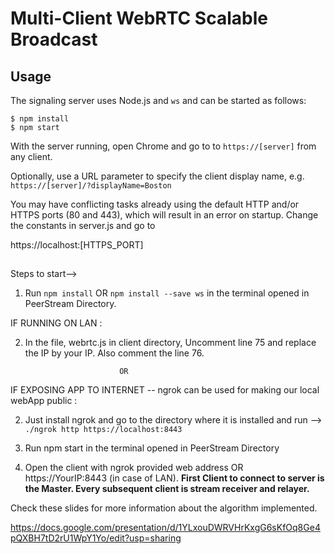 Multi-Client WebRTC Scalable Broadcast
======================================

## Usage

The signaling server uses Node.js and `ws` and can be started as 
follows:

```
$ npm install
$ npm start
```

With the server running, open Chrome and go to to `https://[server]` from any client.

Optionally, use a URL parameter to specify the client display name, e.g. `https://[server]/?displayName=Boston`

You may have conflicting tasks already using the default HTTP and/or 
HTTPS ports (80 and 443), which will result in an error on startup. 
Change the constants in server.js and go to 

https://localhost:[HTTPS_PORT]

##
Steps to start-->

1) Run `npm install` OR `npm install --save ws` in the terminal opened in PeerStream Directory.

IF RUNNING ON LAN :

2) In the file, webrtc.js in client directory, Uncomment line 75 and replace the IP by your IP. Also comment the line 76.
  
                            OR  
  
IF EXPOSING APP TO INTERNET -- ngrok can be used for making our local webApp public :

2) Just install ngrok and go to the directory where it is installed and run -->  `./ngrok http https://localhost:8443`
 
3) Run npm start in the terminal opened in PeerStream Directory

4) Open the client with ngrok provided web address OR https://YourIP:8443 (in case of LAN). **First Client to connect to server
   is the Master. Every subsequent client is stream receiver and relayer.**

Check these slides for more information about the algorithm implemented.

https://docs.google.com/presentation/d/1YLxouDWRVHrKxgG6sKfOq8Ge4pQXBH7tD2rU1WpY1Yo/edit?usp=sharing
```
